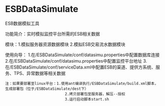 # ESBDataSimulate
ESB数据模拟工具

功能简介：实时模拟监控平台所需的ESB相关数据

模块：1.模拟服务器资源数据模块
	  2.模拟ESB交易流水数据模块
	  
使用向导：
	1.在/ESBDataSimulate/conf/datasimu.properties中配置数据库连接
	2.在/ESBDataSimulate/conf/datasimu.properties中配置监控平台地址
	3.在/ESBDataSimulate/conf/serviceData.xml中配置ESB的渠道、提供方系统、服务、TPS、异常数据等相关数据
	
	注：如果要部署至linux平台：1.使用ant编译执行/ESBDataSimulate/build.xml脚本，生成部署包（位于/ESBDataSimulate/dest下）
							   2.拷贝部署包至服务器，解压--授权
							   3.运行启动脚本start.sh